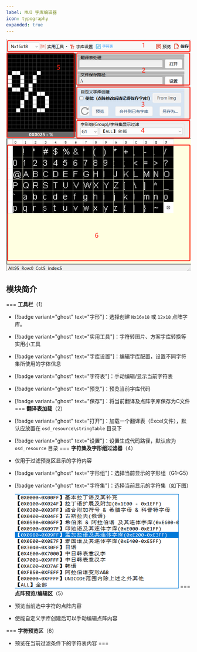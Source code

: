 ```yaml
---
label: MUI 字库编辑器
icon: typography
expanded: true
---
```

![字库编辑器主界面](img/main.png)
## 模块简介
=== **工具栏**（1）
- [!badge variant="ghost" text="字形"]：选择创建 `Nx16x18` 或 `12x18` 点阵字库。
- [!badge variant="ghost" text="实用工具"]：字符转图片、方案字库转换等实用小工具
- [!badge variant="ghost" text="字库设置"]：编辑字库配置，设置不同字符集所使用的字体信息
- [!badge variant="ghost" text="字符表"]：手动编辑/显示当前字符表
- [!badge variant="ghost" text="预览"]：预览当前字库代码
- [!badge variant="ghost" text="保存"]：将当前翻译及点阵字库保存为C文件
=== **翻译表加载**（2）
- [!badge variant="ghost" text="打开"]：加载一个翻译表（Excel文件），默认应放置在 `osd_resource\stringTable` 目录下
- [!badge variant="ghost" text="设置"]：设置生成代码路径，默认应为 `osd_resource` 目录
=== **字符集及字形组过滤器**（4）
- 仅用于过滤预览区显示的字符内容
- [!badge variant="ghost" text="字形组"]：选择当前显示的字形组（G1-G5）
- [!badge variant="ghost" text="字符集"]：选择当前显示的字符集（如下图）

    ![字符集](img/font_class.png)
=== **点阵预览/编辑区**（5）
- 预览当前选中字符的点阵内容
- 使能自定义字库创建后可以手动编辑点阵内容

=== **字符预览区**（6）
- 预览在当前过滤条件下的字符表内容
===